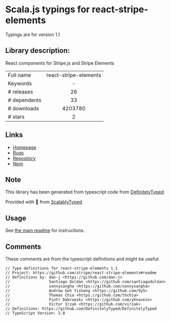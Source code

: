 
# Scala.js typings for react-stripe-elements

Typings are for version 1.1

## Library description:
React components for Stripe.js and Stripe Elements

|                    |                 |
| ------------------ | :-------------: |
| Full name          | react-stripe-elements |
| Keywords           | - |
| # releases         | 26 |
| # dependents       | 33 |
| # downloads        | 4203780 |
| # stars            | 2 |

## Links
- [Homepage](https://github.com/stripe/react-stripe-elements#readme)
- [Bugs](https://github.com/stripe/react-stripe-elements/issues)
- [Repository](https://github.com/stripe/react-stripe-elements)
- [Npm](https://www.npmjs.com/package/react-stripe-elements)
    


## Note
This library has been generated from typescript code from [DefinitelyTyped](https://definitelytyped.org).

Provided with :purple_heart: from [ScalablyTyped](https://github.com/oyvindberg/ScalablyTyped)

## Usage
See [the main readme](../../readme.md) for instructions.

## Comments

These comments are from the typescript definitions and might be useful:
```
// Type definitions for react-stripe-elements 1.1
// Project: https://github.com/stripe/react-stripe-elements#readme
// Definitions by: dan-j <https://github.com/dan-j>
//                 Santiago Doldan <https://github.com/santiagodoldan>
//                 sonnysangha <https://github.com/sonnysangha>
//                 Andrew Goh Yisheng <https://github.com/9y5>
//                 Thomas Chia <https://github.com/thchia>
//                 Piotr Dabrowski <https://github.com/yhnavein>
//                 Victor Irzak <https://github.com/virzak>
// Definitions: https://github.com/DefinitelyTyped/DefinitelyTyped
// TypeScript Version: 2.8

```

